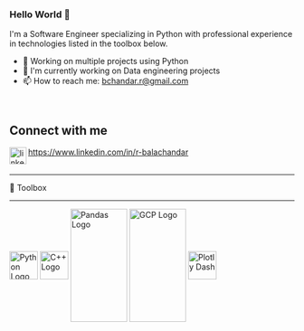 <!--
**rbalachandar/rbalachandar** is a ✨ _special_ ✨ repository because its `README.md` (this file) appears on your GitHub profile.

Here are some ideas to get you started:

- 🔭 I’m currently working on ...
- 🌱 I’m currently learning ...
- 👯 I’m looking to collaborate on ...
- 🤔 I’m looking for help with ...
- 💬 Ask me about ...
- 📫 How to reach me: ...
- 😄 Pronouns: ...
- ⚡ Fun fact: ...
-->

### Hello World 👋
I'm a Software Engineer specializing in Python with professional experience in technologies listed in the toolbox below.
- 🔭 Working on multiple projects using Python
- 🌱 I'm currently working on Data engineering projects
- 📫 How to reach me: bchandar.r@gmail.com
<br>

## Connect with me
<img align="left" alt="linked-in" src="https://cdn.worldvectorlogo.com/logos/linkedin-icon.svg" width="30" height="30" /> https://www.linkedin.com/in/r-balachandar
<br>
<br>

---
🧰 Toolbox

---
<div id="content">
    <img src="https://cdn.worldvectorlogo.com/logos/python-5.svg" alt="Python Logo" align="middle" width="50" height="50"/>
    <img src="https://cdn.worldvectorlogo.com/logos/c.svg" alt="C++ Logo" align="middle" width="50" height="50"/>
    <img src="https://pandas.pydata.org/static/img/pandas.svg" alt="Pandas Logo" align="middle" width="100" height="200"/>
    <img src="https://cdn.worldvectorlogo.com/logos/google-cloud-3.svg" alt="GCP Logo" align="middle" width="100" height="200"/>
    <img src="https://plotly-marketing-website.cdn.prismic.io/plotly-marketing-website/948b6663-9429-4bd6-a4cc-cb33231d4532_logo-plotly.svg" alt="Plotly Dash" align="middle" widht="50" height="50"/>
</div>


